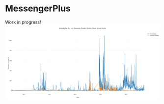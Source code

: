 # MessengerPlus
Work in progress!
![alt tag](https://raw.githubusercontent.com/brandonzeng/MessengerPlus/master/MessengerPlus.png)
